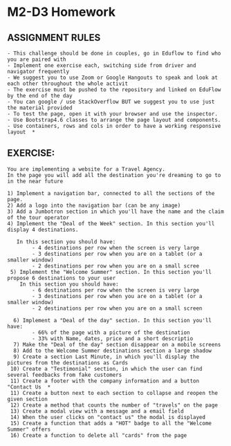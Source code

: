# M2-D3 Homework

## ASSIGNMENT RULES
    - This challenge should be done in couples, go in Eduflow to find who you are paired with
    - Implement one exercise each, switching side from driver and navigator frequently
    - We suggest you to use Zoom or Google Hangouts to speak and look at each other throughout the whole activit
    - The exercise must be pushed to the repository and linked on EduFlow by the end of the day
    - You can google / use StackOverflow BUT we suggest you to use just the material provided
    - To test the page, open it with your browser and use the inspector.
    - Use Bootstrap4.6 classes to arrange the page layout and components.
    - Use containers, rows and cols in order to have a working responsive layout  * 
## EXERCISE: 
    You are implementing a website for a Travel Agency.
    In the page you will add all the destination you're dreaming to go to in the near future

    1) Implement a navigation bar, connected to all the sections of the page. 
    2) Add a logo into the navigation bar (can be any image)
    3) Add a Jumbotron section in which you'll have the name and the claim of the tour operator
    4) Implement the "Deal of the Week" section. In this section you'll display 4 destinations.
       
       In this section you should have:
            - 4 destinations per row when the screen is very large
            - 3 destinations per row when you are on a tablet (or a smaller window)
            - 2 destinations per row when you are on a small scree 
     5) Implement the "Welcome Summer" section. In this section you'll propose 6 destinations to your user
        In this section you should have:
            - 6 destinations per row when the screen is very large
            - 3 destinations per row when you are on a tablet (or a smaller window)
            - 2 destinations per row when you are on a small screen
     
      6) Implement a "Deal of the day" section. In this section you'll have:
            - 66% of the page with a picture of the destination
            - 33% with Name, dates, price and a short descriptio 
      7) Make the "Deal of the day" section disappear on a mobile screens
      8) Add to the Welcome Summer destinations section a large shadow
      9) Create a section Last Minute, in which you'll display the pictures from the destinations as Cards
     10) Create a "Testimonial" section, in which the user can find several feedbacks from fake customers
     11) Create a footer with the company information and a button "Contact Us  * 
     11) Create a button next to each section to collapse and reopen the given section
     12) Create a method that counts the number of "travels" on the page
     13) Create a modal view with a message and a email field
     14) When the user clicks on "contact us" the modal is displayed
     15) Create a function that adds a "HOT" badge to all the "Welcome Summer" offers
     16) Create a function to delete all "cards" from the page